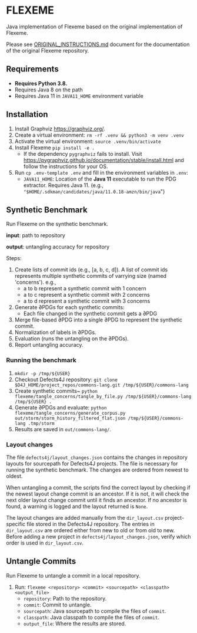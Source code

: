 # FLEXEME

Java implementation of Flexeme based on the original implementation of Flexeme.

Please see [ORIGINAL_INSTRUCTIONS.md](./ORIGINAL_INSTRUCTIONS.md) document for the documentation of the original 
Flexeme repository.

## Requirements
- **Requires Python 3.8.**
- Requires Java 8 on the path
- Requires Java 11 in `JAVA11_HOME` environment variable

## Installation
1. Install Graphviz https://graphviz.org/.
2. Create a virtual environment: `rm -rf .venv && python3 -m venv .venv`
3. Activate the virtual environment: `source .venv/bin/activate`
4. Install Flexeme `pip install -e .`
   - If the dependency `pygraphviz` fails to install. Visit https://pygraphviz.github.io/documentation/stable/install.html and follow the instructions for your OS.
5. Run `cp .env-template .env` and fill in the environment variables in `.env`:
    - `JAVA11_HOME`: Location of the **Java 11** executable to run the PDG extractor. Requires Java 11. (e.g., `"$HOME/.sdkman/candidates/java/11.0.18-amzn/bin/java`")

## Synthetic Benchmark
Run Flexeme on the synthetic benchmark.

**input**: path to repository

**output**: untangling accuracy for repository

Steps:
1. Create lists of commit ids (e.g., [a, b, c, d]). A list of commit ids represents multiple synthetic commits of 
   varrying size (named 'concerns'). e.g.,
    - a to b represent a synthetic commit with 1 concern
    - a to c represent a synthetic commit with 2 concerns
    - a to d represent a synthetic commit with 3 concerns
2. Generate ∂PDGs for each synthetic commits:
    - Each file changed in the synthetic commit gets a ∂PDG
3. Merge file-based ∂PDG into a single ∂PDG to represent the synthetic commit.
4. Normalization of labels in ∂PDGs.
5. Evaluation (runs the untangling on the ∂PDGs).
6. Report untangling accuracy.

### Running the benchmark

1. `mkdir -p /tmp/${USER}`
2. Checkout Defects4J repository: `git clone $D4J_HOME/project_repos/commons-lang.git /tmp/${USER}/commons-lang`
3. Create synthetic commits~ `python flexeme/tangle_concerns/tangle_by_file.py /tmp/${USER}/commons-lang /tmp/${USER} .`
4. Generate ∂PDGs and evaluate: `python flexeme/tangle_concerns/generate_corpus.py out/storm/storm_history_filtered_flat.json /tmp/${USER}/commons-lang .tmp/storm`
5. Results are saved in `out/commons-lang/`.

### Layout changes
The file `defects4j/layout_changes.json` contains the changes in repository layouts for sourcepath for Defects4J 
projects. The file is necessary for running the synthetic benchmark. The changes are ordered from newest to oldest.

When untangling a commit, the scripts find the correct layout by checking if the newest layout change commit is an 
ancestor.
If it is not, it will check the next older layout change commit until it finds an ancestor. If no ancestor is found, 
a warning is logged and the layout returned is `None`.

The layout changes are added manually from the `dir_layout.csv` project-specific file stored in the Defects4J 
repository. The entries in `dir_layout.csv` are ordered either from new to old or from old to new. Before adding a 
new project in `defects4j/layout_changes.json`, verify which order is used in `dir_layout.csv`.


## Untangle Commits
Run Flexeme to untangle a commit in a local repository.
1. Run: `flexeme <repository> <commit> <sourcepath> <classpath> <output_file>`
    - `repository`: Path to the repository.
    - `commit`: Commit to untangle.
    - `sourcepath`: Java sourcepath to compile the files of `commit`.
    - `classpath`: Java classpath to compile the files of `commit`.
    - `output_file`: Where the results are stored.
